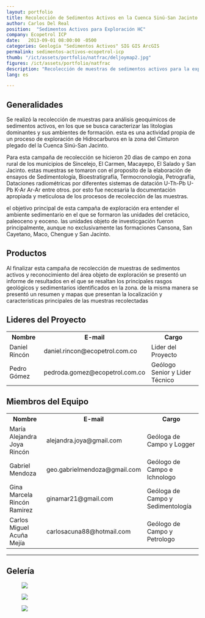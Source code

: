 ```yaml
---
layout: portfolio
title: Recolección de Sedimentos Activos en la Cuenca Sinú-San Jacinto
author: Carlos Del Real
position:  "Sedimentos Activos para Exploración HC"
company: Ecopetrol ICP
date:   2013-09-01 08:00:00 -0500
categories: Geología "Sedimentos Activos" SIG GIS ArcGIS
permalink: sedimentos-activos-ecopetrol-icp
thumb: "/ict/assets/portfolio/natfrac/deljoymap2.jpg"
figures: /ict/assets/portfolio/natfrac
description: "Recolección de muestras de sedimentos activos para la exploración de HC en la Cuenca Sinú-San Jacinto"
lang: es

---
```


## Generalidades

Se realizó la recolección de muestras para análisis geoquimicos de sedimentos activos, en los que se busca caracterizar las litologias dominantes y sus ambientes de formación. esta es una actividad propia de un proceso de exploración de Hidrocarburos en la zona del Cinturon plegado del la Cuenca Sinú-San Jacinto.

Para esta campaña de recolección se hicieron 20 dias de campo en zona rural de los municipios de Sincelejo, El Carmen, Macayepo, El Salado y San Jacinto. estas muestras se tomaron con el proposito de la elaboración de ensayos de  Sedimentología, Bioestratigrafía, Termocronología, Petrografía, Dataciones radiométricas por diferentes sistemas de datación U-Th-Pb U-Pb K-Ar Ar-Ar entre otros. por esto fue necesaria la documentación apropiada y meticulosa de los procesos de recolección de las muestras.

el objetivo principal de esta campaña de exploración era entender el ambiente sedimentario en el que se formaron las unidades del cretácico, paleoceno y eoceno. las unidades objeto de investicgación fueron principalmente, aunque no exclusivamente las formaciones Cansona, San Cayetano, Maco, Chengue y San Jacinto.

## Productos

Al finalizar esta campaña de recolección de muestras de sedimentos activos y reconocimiento del área objeto de exploración se presentó un informe de resultados en el que se resaltan los principales rasgos geológicos y sedimentarios identificados en la zona. de la misma manera se presentó un resumen y mapas que presentan la localización y caracteristicas principales de las muestras recolectadas

## Lideres del Proyecto

<table>
  <tr>
    <th>Nombre</th>
    <th>E-mail</th> 
    <th>Cargo</th>
  </tr>
  <tr>
    <td>Daniel Rincón</td>
    <td>daniel.rincon@ecopetrol.com.co</td> 
    <td>Lider del Proyecto</td>
  </tr>
  <tr>
    <td>Pedro Gómez</td>
    <td>pedroda.gomez@ecopetrol.com.co</td> 
    <td>Geólogo Senior y Lider Técnico</td>
  </tr>
</table>

## Miembros del Equipo

<table>
  <tr>
    <th>Nombre</th>
    <th>E-mail</th> 
    <th>Cargo</th>
  </tr>
  <tr>
    <td>María Alejandra Joya Rincón</td>
    <td>alejandra.joya@gmail.com</td> 
    <td>Geóloga de Campo y Logger</td>
  </tr>
  <tr>
    <td>Gabriel Mendoza</td>
    <td>geo.gabrielmendoza@gmail.com</td> 
    <td>Geólogo de Campo e Ichnologo</td>
  </tr>
  <tr>
    <td>Gina Marcela Rincón Ramirez</td>
    <td>ginamar21@gmail.com</td> 
    <td>Geóloga de Campo y Sedimentología</td>
  </tr>
  <tr>
    <td>Carlos Miguel Acuña Mejía</td>
    <td>carlosacuna88@hotmail.com</td> 
    <td>Geólogo de Campo y Petrologo</td>
  </tr>
</table>

<hr>

## Gelería

<figure class="figure">
    <img src="{{ page.figures }}/sedactivos.jpg">
</figure>

<figure class="figure">
    <img src="{{ page.figures }}/deljoymap1.jpg">
</figure>

<figure class="figure">
    <img src="{{ page.figures }}/deljoymap2.jpg">
</figure>